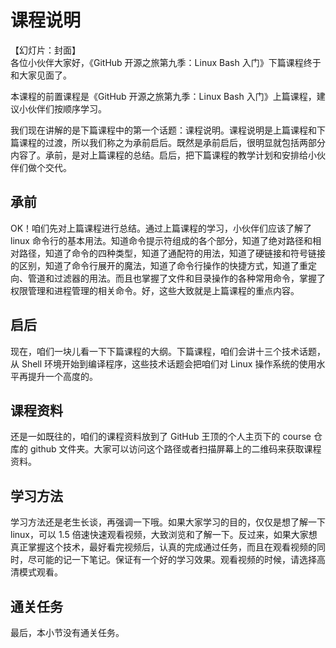 # 课程说明

【幻灯片：封面】  
各位小伙伴大家好，《GitHub 开源之旅第九季：Linux Bash 入门》下篇课程终于和大家见面了。

本课程的前置课程是《GitHub 开源之旅第九季：Linux Bash 入门》上篇课程，建议小伙伴们按顺序学习。

我们现在讲解的是下篇课程中的第一个话题：课程说明。课程说明是上篇课程和下篇课程的过渡，所以我们称之为承前启后。既然是承前启后，很明显就包括两部分内容了。承前，是对上篇课程的总结。启后，把下篇课程的教学计划和安排给小伙伴们做个交代。

## 承前

OK！咱们先对上篇课程进行总结。通过上篇课程的学习，小伙伴们应该了解了 linux 命令行的基本用法。知道命令提示符组成的各个部分，知道了绝对路径和相对路径，知道了命令的四种类型，知道了通配符的用法，知道了硬链接和符号链接的区别，知道了命令行展开的魔法，知道了命令行操作的快捷方式，知道了重定向、管道和过滤器的用法。而且也掌握了文件和目录操作的各种常用命令，掌握了权限管理和进程管理的相关命令。好，这些大致就是上篇课程的重点内容。

## 启后

现在，咱们一块儿看一下下篇课程的大纲。下篇课程，咱们会讲十三个技术话题，从 Shell 环境开始到编译程序，这些技术话题会把咱们对 Linux 操作系统的使用水平再提升一个高度的。

## 课程资料

还是一如既往的，咱们的课程资料放到了 GitHub 王顶的个人主页下的 course 仓库的 github 文件夹。大家可以访问这个路径或者扫描屏幕上的二维码来获取课程资料。

## 学习方法

学习方法还是老生长谈，再强调一下哦。如果大家学习的目的，仅仅是想了解一下 linux，可以 1.5 倍速快速观看视频，大致浏览和了解一下。反过来，如果大家想真正掌握这个技术，最好看完视频后，认真的完成通过任务，而且在观看视频的同时，尽可能的记一下笔记。保证有一个好的学习效果。观看视频的时候，请选择高清模式观看。

## 通关任务

最后，本小节没有通关任务。

